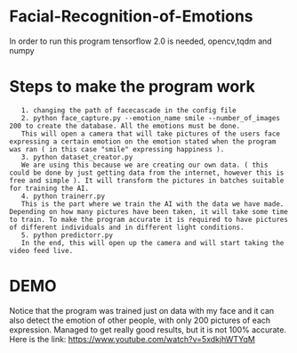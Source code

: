 # Facial-Recognition-of-Emotions
In order to run this program tensorflow 2.0 is needed, opencv,tqdm and numpy
# Steps to make the program work
       1. changing the path of facecascade in the config file
       2. python face_capture.py --emotion_name smile --number_of_images 200 to create the database. All the emotions must be done.
       This will open a camera that will take pictures of the users face expressing a certain emotion on the emotion stated when the program was ran ( in this case "smile" expressing happiness ).
       3. python dataset_creator.py
       We are using this because we are creating our own data. ( this could be done by just getting data from the internet, however this is free and simple ). It will transform the pictures in batches suitable for training the AI.
       4. python trainerr.py
       This is the part where we train the AI with the data we have made. Depending on how many pictures have been taken, it will take some time to train. To make the program accurate it is required to have pictures of different individuals and in different light conditions.
       5. python predictorr.py
       In the end, this will open up the camera and will start taking the video feed live. 
# DEMO
Notice that the program was trained just on data with my face and it can also detect the emotion of other people, with only 200 pictures of each expression. Managed to get really good results, but it is not 100% accurate.
Here is the link: https://www.youtube.com/watch?v=5xdkjhWTYqM
